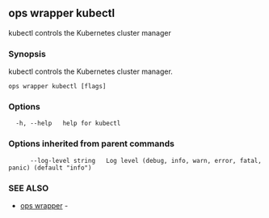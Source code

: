## ops wrapper kubectl

kubectl controls the Kubernetes cluster manager

### Synopsis

kubectl controls the Kubernetes cluster manager.

```
ops wrapper kubectl [flags]
```

### Options

```
  -h, --help   help for kubectl
```

### Options inherited from parent commands

```
      --log-level string   Log level (debug, info, warn, error, fatal, panic) (default "info")
```

### SEE ALSO

* [ops wrapper](ops_wrapper.md)	 - 

